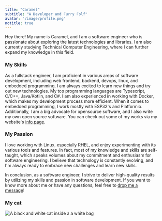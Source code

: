 ```yaml
---
title: "Caramel"
subtitle: "A Developer and Furry Folf"
avatar: "/image/profile.png"
notitle: true
---
```


Hey there! My name is Caramel, and I am a software engineer who is passionate about exploring the latest technologies and libraries. I am also currently studying Technical Computer Engineering, where I can further expand my knowledge in this field.

### My Skills

As a fullstack engineer, I am proficient in various areas of software development, including web frontend, backend, devops, linux, and embedded programming. I am always excited to learn new things and try out new technologies. My top programming languages are Typescript, C/C++, Java/Kotlin, and C#. I am also experienced in working with Docker, which makes my development process more efficient. When it comes to embedded programming, I work mostly with ESP32's and Platformio. Additionally, I am a big advocate for opensource software, and I also write my own open source software. You can check out some of my works via my website's [info page](/info).

### My Passion

I love working with Linux, especially RHEL, and enjoy experimenting with its various tools and features. In fact, most of my knowledge and skills are self-taught, which speaks volumes about my commitment and enthusiasm for software engineering. I believe that technology is constantly evolving, and I'm always ready to embrace new challenges and learn new skills.

In conclusion, as a software engineer, I strive to deliver high-quality results by utilizing my skills and passion in software development. If you want to know more about me or have any questions, feel free to [drop me a message](/info)!

### My cat

![A black and white cat inside a a white bag](https://i.caramelfur.dev/i/b30a30c1-ba8a-443e-8f8e-a9033405b79b.webp?width=700 "He really likes bags")
